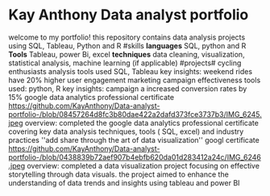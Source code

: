 # Kay Anthony Data analyst portfolio
welcome to my portfolio! this repository contains data analysis projects using SQL, Tableau, Python and R
#skills
**languages** SQL, python and R
**Tools** Tableau, power Bi, excel
**techniques** data cleaning, visualization, statistical analysis, machine learning (if applicable)
#projects# 
cycling enthusiasts analysis
tools used SQL, Tableau
key insights: weekend rides have 20% higher user engagement
marketing campaign effectiveness
tools used: python, R
key insights: campaign a increased conversion rates by 15%
google data analytics professional certificate https://github.com/KayAnthony/Data-analyst-portfolio-/blob/08457264d8fc3b80dae422a2dafd373fce3737b3/IMG_6245.jpeg
overview: completed the google data analytics professional certificate covering key data analysis techniques, tools ( SQL, excel) and industry practices 
''add share through the art of data visualization'' googl certificate https://github.com/KayAnthony/Data-analyst-portfolio-/blob/0438839b72aef907b4ebfb620da01d283412a24c/IMG_6246.jpeg
overview: completed a data visualization project focusing on effective storytelling through data visuals. the project aimed to enhance the understanding of data trends and insights using tableau and power BI
